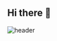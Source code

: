 ## Hi there 👋

![header](https://capsule-render.vercel.app/api?type=transparent&color=auto&height=300&section=header&text=capsule%20render&fontSize=90)

<!--
**sys-Normal/sys-Normal** is a ✨ _special_ ✨ repository because its `README.md` (this file) appears on your GitHub profile.

Here are some ideas to get you started:

- 🔭 I’m currently working on ...
- 🌱 I’m currently learning ...
- 👯 I’m looking to collaborate on ...
- 🤔 I’m looking for help with ...
- 💬 Ask me about ...
- 📫 How to reach me: ...
- 😄 Pronouns: ...
- ⚡ Fun fact: ...
-->
